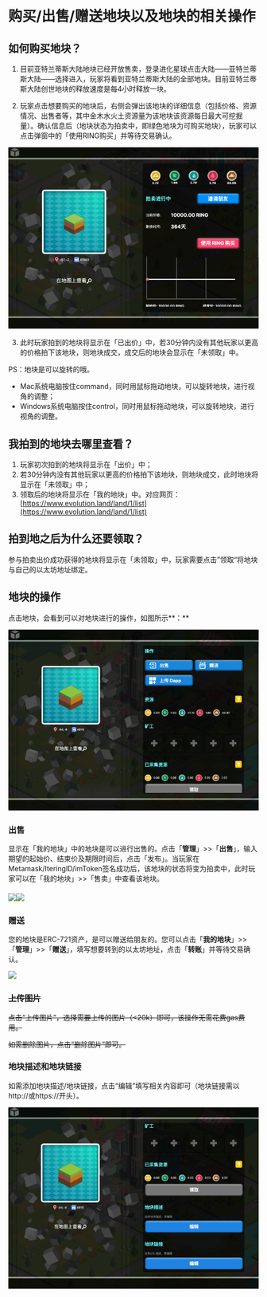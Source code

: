 # 购买/出售/赠送地块以及地块的相关操作

## 如何购买地块？

1. 目前亚特兰蒂斯大陆地块已经开放售卖，登录进化星球点击大陆——亚特兰蒂斯大陆——选择进入，玩家将看到亚特兰蒂斯大陆的全部地块。目前亚特兰蒂斯大陆创世地块的释放速度是每4小时释放一块。

2. 玩家点击想要购买的地块后，右侧会弹出该地块的详细信息（包括价格、资源情况、出售者等，其中金木水火土资源量为该地块该资源每日最大可挖掘量）。确认信息后（地块状态为拍卖中，即绿色地块为可购买地块），玩家可以点击弹窗中的「使用RING购买」并等待交易确认。

![](../../.gitbook/assets/wechatimg286.png)

3. 此时玩家拍到的地块将显示在「已出价」中，若30分钟内没有其他玩家以更高的价格拍下该地块，则地块成交，成交后的地块会显示在「未领取」中。

PS：地块是可以旋转的哦。

* Mac系统电脑按住command，同时用鼠标拖动地块，可以旋转地块，进行视角的调整；
* Windows系统电脑按住control，同时用鼠标拖动地块，可以旋转地块，进行视角的调整。

## **我拍到的地块去哪里查看？**

1. 玩家初次拍到的地块将显示在「出价」中；
2. 若30分钟内没有其他玩家以更高的价格拍下该地块，则地块成交，此时地块将显示在「未领取」中；
3. 领取后的地块将显示在「我的地块」中。对应网页：[https://www.evolution.land/land/1/list](https://www.evolution.land/land/1/list)

## **拍到地之后为什么还要领取？**

参与拍卖出价成功获得的地块将显示在「未领取」中，玩家需要点击”领取“将地块与自己的以太坊地址绑定。

## **地块的操作**

点击地块，会看到可以对地块进行的操作，如图所示**：**

![](../../.gitbook/assets/wechatimg288.png)

### **出售**

显示在「我的地块」中的地块是可以进行出售的。点击「**管理**」&gt;&gt;「**出售**」，输入期望的起始价、结束价及期限时间后，点击「发布」。当玩家在Metamask/IteringID/imToken签名成功后，该地块的状态将变为拍卖中，此时玩家可以在「我的地块」&gt;&gt;「售卖」中查看该地块。

####  ![](https://lh4.googleusercontent.com/mcMM9WNOholz8IwtVpWHY6PZ5gws8CqRHiDZdzlxx_TZjrGcY97NdFKdQ_qXPKB9FthpdLRczF0H4ytYjbt_8BVKefmmNbBIb5ruiZlFUnPzvE8jQi0E1ncX0jhROh56v7cpjO9B)![](https://lh4.googleusercontent.com/-SjDfgrU5STCmZuFz_De2uqagCm2wVPDiuhKQQG-O4u_z2d0kR0ajvFbzVivly2hiMz3xmxNVhfsfPG4TBSQDT6mVOpE42lL8awm3_VlHItQPp5fzimak9fIUllnSUaR6V-BfCWl)

### **赠送**

您的地块是ERC-721资产，是可以赠送给朋友的。您可以点击「**我的地块**」&gt;&gt; 「**管理**」&gt;&gt;「**赠送**」，填写想要转到的以太坊地址，点击「**转账**」并等待交易确认。

![](https://lh3.googleusercontent.com/jIJudCBCReCeaHQV8fZB0CXEwBY9KUG1yLXX7gTkPc7Ai_Ra8FiUkAhv6UDut0Yi_EL0nLj4aqfi5fYnWK-OPgt07Y0x7FDQjZpI4rRfj7_aGaQWwxGLPImdbJHkOg6xi9-RhbbG)

### ~~**上传图片**~~

~~点击“上传图片”，选择需要上传的图片（&lt;20k）即可，该操作无需花费gas费用。~~

~~如需删除图片，点击“删除图片”即可。~~

### **地块描述和地块链接**

如需添加地块描述/地块链接，点击“编辑”填写相关内容即可（地块链接需以http://或https://开头）。

![](../../.gitbook/assets/wechatimg291.png)


